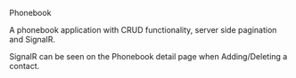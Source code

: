 Phonebook

A phonebook application with CRUD functionality, server side pagination and SignalR.

SignalR can be seen on the Phonebook detail page when Adding/Deleting a contact.
